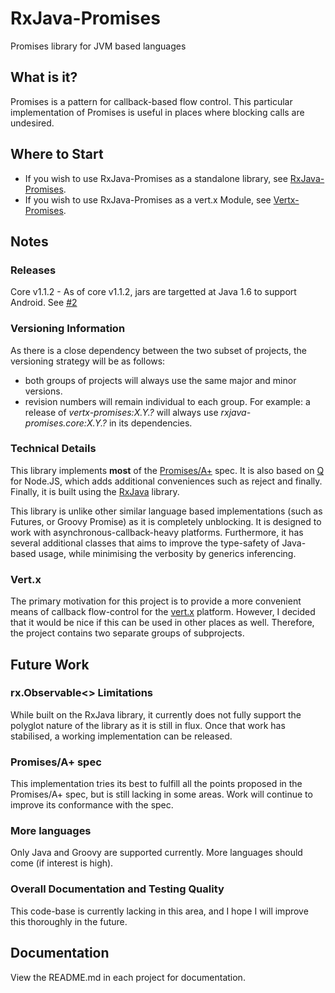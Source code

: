 # RxJava-Promises #

Promises library for JVM based languages

## What is it? ##

Promises is a pattern for callback-based flow control. This particular implementation of Promises is useful
in places where blocking calls are undesired.

## Where to Start

 - If you wish to use RxJava-Promises as a standalone library, see [RxJava-Promises](rxjava-promises/). 
 - If you wish to use RxJava-Promises as a vert.x Module, see [Vertx-Promises](vertx-promises/).

## Notes ##

### Releases 

Core v1.1.2 - As of core v1.1.2, jars are targetted at Java 1.6 to support Android. See [#2](issues/2) 


### Versioning Information
As there is a close dependency between the two subset of projects, the versioning strategy will be as follows:

 - both groups of projects will always use the same major and minor versions.
 - revision numbers will remain individual to each group. For example:
 a release of *vertx-promises:X.Y.?* will always use *rxjava-promises.core:X.Y.?* in its dependencies.

### Technical Details ###
This library implements **most** of the [Promises/A+](http://promises-aplus.github.io/promises-spec/) spec. 
It is also based on [Q](https://github.com/kriskowal/q) for Node.JS, which adds additional conveniences such 
as reject and finally. Finally, it is built using the [RxJava](https://github.com/Netflix/RxJava) library.

This library is unlike other similar language based implementations (such as Futures, or Groovy Promise)
as it is completely unblocking. It is designed to work with asynchronous-callback-heavy platforms. 
Furthermore, it has several additional classes that aims to improve the type-safety of Java-based usage,
while minimising the verbosity by generics inferencing.

### Vert.x ###

The primary motivation for this project is to provide a more convenient means of callback flow-control for the 
[vert.x](http://github.com/eclipse/vert.x) platform. However, I decided that it would be nice if this can be 
used in other places as well. Therefore, the project contains two separate groups of subprojects. 

## Future Work ##

### rx.Observable<> Limitations

While built on the RxJava library, it currently does not fully support the polyglot nature of the library as 
it is still in flux. Once that work has stabilised, a working implementation can be released.

### Promises/A+ spec 

This implementation tries its best to fulfill all the points proposed in the Promises/A+ spec, but is still
lacking in some areas. Work will continue to improve its conformance with the spec.

### More languages

Only Java and Groovy are supported currently. More languages should come (if interest is high).

### Overall Documentation and Testing Quality

This code-base is currently lacking in this area, and I hope I will improve this thoroughly in the future.

## Documentation ##

View the README.md in each project for documentation.
